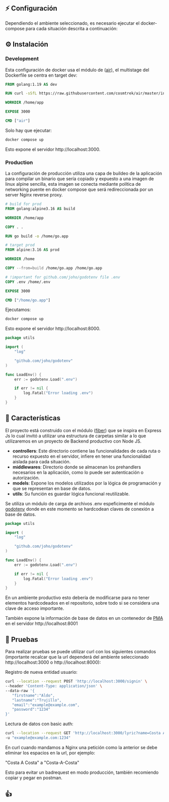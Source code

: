 ## ⚡️ Configuración 


Dependiendo el ambiente seleccionado, es necesario ejecutar el docker-compose para cada situación descrita a continuación:

## ⚙️ Instalación

### <strong>Development </strong>

Esta configuración de docker usa el módulo de ([air](https://github.com/cosmtrek/air)), el multistage del Dockerfile se centra en target dev:


```Dockerfile
FROM golang:1.19 AS dev

RUN curl -sSfL https://raw.githubusercontent.com/cosmtrek/air/master/install.sh | sh -s -- -b $(go env GOPATH)/bin

WORKDIR /home/app

EXPOSE 3000

CMD ["air"]
```

Solo hay que ejecutar:


```bash
docker compose up 
```

Esto expone el servidor http://localhost:3000.

### <strong>Production</strong>

La configuración de producción utiliza una capa de buildeo de la aplicación para compilar un binario que sería copiado y expuesto a una imagen de linux alpine sencilla, esta imagen se conecta mediante política de networking puente en docker compose que será redireccionada por un server Nginx reverse proxy.


```Dockerfile
# build for prod
FROM golang:alpine3.16 AS build

WORKDIR /home/app

COPY . .

RUN go build -o /home/go.app

# target prod
FROM alpine:3.16 AS prod

WORKDIR /home

COPY --from=build /home/go.app /home/go.app

# !important for github.com/joho/godotenv file .env
COPY .env /home/.env

EXPOSE 3000

CMD ["/home/go.app"]
```

Ejecutamos:

```bash
docker compose up 
```

Esto expone el servidor http://localhost:8000.

```go
package utils

import (
	"log"

	"github.com/joho/godotenv"
)

func LoadEnv() {
	err := godotenv.Load(".env")

	if err != nil {
		log.Fatal("Error loading .env")
	}
}

```

## 🤖 Características 

El proyecto está construido con el módulo ([fiber](https://github.com/gofiber/fiber)) que se inspira en Express Js lo cual invitó a utilizar una estructura de carpetas similar a lo que utilizaremos en un proyecto de Backend productivo con Node JS. 

* <strong>controllers</strong>: Este directorio contiene las funcionalidades de cada ruta o recurso expuesto en el servidor, infiere en tener una funcionalidad aislada para cada situación.
* <strong>middlewares</strong>: Directorio donde se almacenan los prehandlers necesarios en la aplicación, como lo puede ser autenticación o autorización.
* <strong>models</strong>: Expone los modelos utilizados por la lógica de programación y que se representan en base de datos.
* <strong>utils</strong>: Su función es guardar lógica funcional reutilizable.

Se utiliza un módulo de carga de archivos .env espeficimente el módulo [godotenv](https://github.com/joho/godotenv) donde en este momento se hardcodean claves de conexión a base de datos.


```go
package utils

import (
	"log"

	"github.com/joho/godotenv"
)

func LoadEnv() {
	err := godotenv.Load(".env")

	if err != nil {
		log.Fatal("Error loading .env")
	}
}

```

En un ambiente productivo esto debería de modificarse para no tener elementos hardcodeados en el repositorio, sobre todo si se considera una clave de acceso importante.


También expone la información de base de datos en un contenedor de [PMA](https://hub.docker.com/r/phpmyadmin/phpmyadmin/) en el servidor http://localhost:8001


## 🎯 Pruebas

Para realizar pruebas se puede utilizar curl con los siguientes comandos (importante recalcar que la url dependerá del ambiente seleccionado http://localhost:3000 o http://localhost:8000): 

Registro de nueva entidad usuario:

```bash
curl --location --request POST 'http://localhost:3000/signin' \
--header 'Content-Type: application/json' \
--data-raw '{
   "firstname":"Aldo",
   "lastname":"Trujillo",
   "email":"example@example.com",
   "password":"1234"
}'
```

Lectura de datos con basic auth:

```bash
curl --location --request GET 'http://localhost:3000/lyric?name=Costa A Costa&artist=El de La Guitarra&album=Con los Pies en La Tierra y la Mirada en el Cielo' \
-u "example@example.com:1234"
```

En curl cuando mandamos a Nginx una petición como la anterior se debe eliminar los espacios en la url, por ejemplo: 

"Costa A Costa" a "Costa-A-Costa"

Esto para evitar un badrequest en modo producción, también recomiendo copiar y pegar en postman.

## 👍 